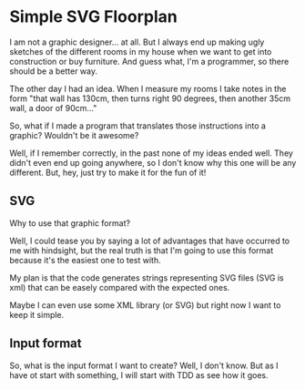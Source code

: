 # Simple SVG Floorplan
I am not a graphic designer... at all.
But I always end up making ugly sketches of the different rooms in my house when we want to get into construction or buy furniture.
And guess what, I'm a programmer, so there should be a better way.

The other day I had an idea. When I measure my rooms I take notes in the form "that wall has 130cm, then turns right 90 degrees, then another 35cm wall, a door of 90cm..."

So, what if I made a program that translates those instructions into a graphic? Wouldn't be it awesome?

Well, if I remember correctly, in the past none of my ideas ended well. They didn't even end up going anywhere, so I don't know why this one will be any different. But, hey, just try to make it for the fun of it!

## SVG
Why to use that graphic format?

Well, I could tease you by saying a lot of advantages that have occurred to me with hindsight, but the real truth is that I'm going to use this format because it's the easiest one to test with.

My plan is that the code generates strings representing SVG files (SVG is xml) that can be easely compared with the expected ones.

Maybe I can even use some XML library (or SVG) but right now I want to keep it simple.

## Input format
So, what is the input format I want to create?
Well, I don't know. But as I have ot start with something, I will start with TDD as see how it goes.
